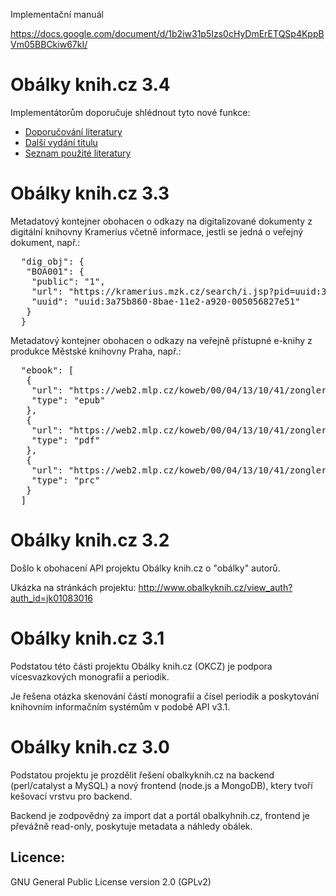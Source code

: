 ﻿Implementační manuál

https://docs.google.com/document/d/1b2iw31p5Izs0cHyDmErETQSp4KppBVm05BBCkiw67kI/


Obálky knih.cz 3.4
==================

Implementátorům doporučuje shlédnout tyto nové funkce:
* [Doporučování literatury](https://github.com/cbvk/obalkyknih/wiki/Doporu%C4%8Dov%C3%A1n%C3%AD-literatury)
* [Další vydání titulu](https://github.com/cbvk/obalkyknih/wiki/Dal%C5%A1%C3%AD-vyd%C3%A1n%C3%AD-titulu)
* [Seznam použité literatury](https://github.com/cbvk/obalkyknih/wiki/Seznam-pou%C5%BEit%C3%A9-literatury)


Obálky knih.cz 3.3
==================

Metadatový kontejner obohacen o odkazy na digitalizované dokumenty z digitální knihovny Kramerius včetně informace, jestli se jedná o veřejný dokument, např.:

<pre>
  "dig_obj": {
   "BOA001": {
    "public": "1",
    "url": "https://kramerius.mzk.cz/search/i.jsp?pid=uuid:3a75b860-8bae-11e2-a920-005056827e51",
    "uuid": "uuid:3a75b860-8bae-11e2-a920-005056827e51"
   }
  }
</pre>

Metadatový kontejner obohacen o odkazy na veřejně přístupné e-knihy z produkce Městské knihovny Praha, např.:

<pre>
  "ebook": [
   {
    "url": "https://web2.mlp.cz/koweb/00/04/13/10/41/zongleruv-slabikar.epub",
    "type": "epub"
   },
   {
    "url": "https://web2.mlp.cz/koweb/00/04/13/10/41/zongleruv-slabikar.pdf",
    "type": "pdf"
   },
   {
    "url": "https://web2.mlp.cz/koweb/00/04/13/10/41/zongleruv-slabikar.prc",
    "type": "prc"
   }
  ]
</pre>


Obálky knih.cz 3.2
==================

Došlo k obohacení API projektu Obálky knih.cz o "obálky" autorů.

Ukázka na stránkách projektu: <a href="http://www.obalkyknih.cz/view_auth?auth_id=jk01083016">http://www.obalkyknih.cz/view_auth?auth_id=jk01083016</a>


Obálky knih.cz 3.1
==================

Podstatou této části projektu Obálky knih.cz (OKCZ) je podpora vícesvazkových monografií a periodik.

Je řešena otázka skenování částí monografií a čísel periodik a poskytování knihovním informačním systémům v podobě API v3.1. 


Obálky knih.cz 3.0
==================

Podstatou projektu je prozdělit řešení obalkyknih.cz na backend (perl/catalyst a MySQL) a nový frontend (node.js a MongoDB), ktery tvoří kešovací vrstvu pro backend. 

Backend je zodpovědný za import dat a portál obalkyhnih.cz, frontend je převážně read-only, poskytuje metadata a náhledy obálek.

Licence:
--------
GNU General Public License version 2.0 (GPLv2)
